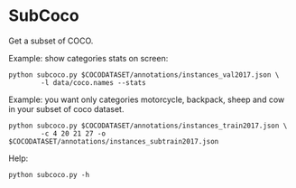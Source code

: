 # SubCoco

Get a subset of COCO.

Example: show categories stats on screen:

```
python subcoco.py $COCODATASET/annotations/instances_val2017.json \
        -l data/coco.names --stats
```

Example: you want only categories motorcycle, backpack, sheep and cow in your
subset of coco dataset.

```
python subcoco.py $COCODATASET/annotations/instances_train2017.json \
        -c 4 20 21 27 -o $COCODATASET/annotations/instances_subtrain2017.json
```

Help:

```
python subcoco.py -h
```
